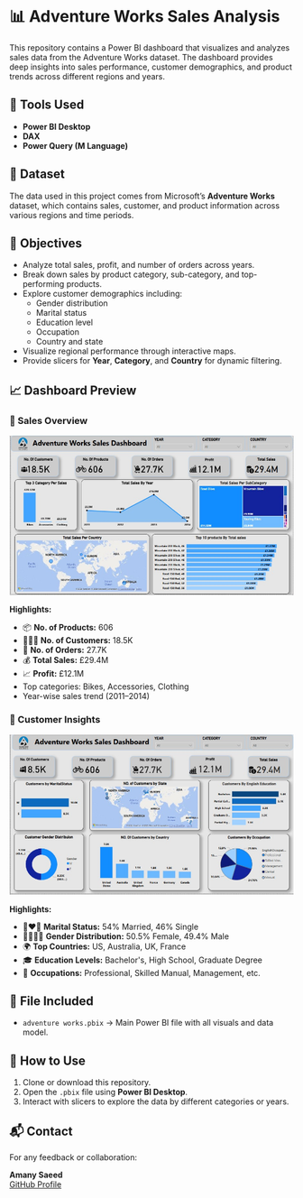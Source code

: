 
# 📊 Adventure Works Sales Analysis

This repository contains a Power BI dashboard that visualizes and analyzes sales data from the Adventure Works dataset. The dashboard provides deep insights into sales performance, customer demographics, and product trends across different regions and years.

## 🔧 Tools Used
- **Power BI Desktop**
- **DAX**
- **Power Query (M Language)**

## 📁 Dataset
The data used in this project comes from Microsoft’s **Adventure Works** dataset, which contains sales, customer, and product information across various regions and time periods.

## 📌 Objectives
- Analyze total sales, profit, and number of orders across years.
- Break down sales by product category, sub-category, and top-performing products.
- Explore customer demographics including:
  - Gender distribution
  - Marital status
  - Education level
  - Occupation
  - Country and state
- Visualize regional performance through interactive maps.
- Provide slicers for **Year**, **Category**, and **Country** for dynamic filtering.

## 📈 Dashboard Preview

### 🧩 Sales Overview

![Sales Dashboard](./adventureworks%20sales%20dashboard.jpg)

**Highlights:**
- 📦 **No. of Products:** 606  
- 🧑‍🤝‍🧑 **No. of Customers:** 18.5K  
- 📑 **No. of Orders:** 27.7K  
- 💰 **Total Sales:** £29.4M  
- 📈 **Profit:** £12.1M  
- Top categories: Bikes, Accessories, Clothing  
- Year-wise sales trend (2011–2014)

### 👥 Customer Insights

![Customer Dashboard](./customer%20dashboard.jpg)

**Highlights:**
- 👩‍❤️‍👨 **Marital Status:** 54% Married, 46% Single  
- 👨‍👩‍👧‍👦 **Gender Distribution:** 50.5% Female, 49.4% Male  
- 🌍 **Top Countries:** US, Australia, UK, France  
- 🎓 **Education Levels:** Bachelor's, High School, Graduate Degree  
- 👔 **Occupations:** Professional, Skilled Manual, Management, etc.

## 📂 File Included

- `adventure works.pbix` → Main Power BI file with all visuals and data model.

## 🚀 How to Use
1. Clone or download this repository.
2. Open the `.pbix` file using **Power BI Desktop**.
3. Interact with slicers to explore the data by different categories or years.

## 📬 Contact

For any feedback or collaboration:

**Amany Saeed**  
[GitHub Profile](https://github.com/amany-saeed99)
